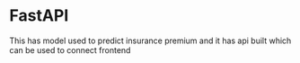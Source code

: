 # FastAPI

This has model used to predict insurance premium  and it has api built which can be used to connect frontend 
